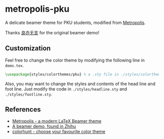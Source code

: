 # metropolis-pku

A delicate beamer theme for PKU students, modified from [Metropolis](https://github.com/matze/mtheme).

Thanks [良亦无言](https://www.zhihu.com/people/espero1999) for the original beamer demo!

## Customization

Feel free to change the color theme by modifying the following line in `demo.tex`.

```latex
\usepackage{styles/colorthemes/pku} % a .sty file in ./styles/colorthemes/
```

Also, you may want to change the styles and contents of the head line and foot line. Just modify the code in `./styles/headline.sty` and `./styles/footline.sty`.

## References

* [Metropolis - a modern LaTeX Beamer theme](https://github.com/matze/mtheme)
* [A beamer demo, found in Zhihu](https://bronze-hat-b0a.notion.site/beamer-demo-680d3ac319cd434da0cee89bcae53545)
* [colorhunt - choose your favourite color theme](https://www.colorhunt.co/)